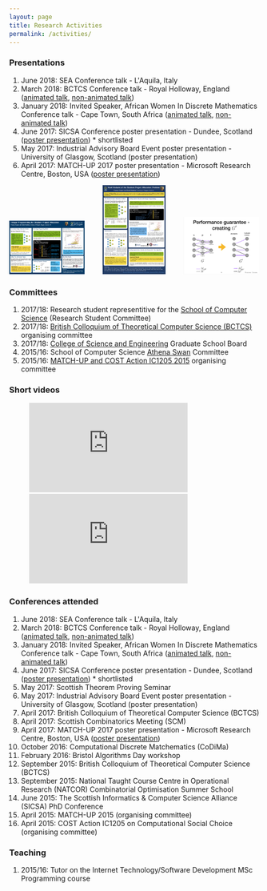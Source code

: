 ```yaml
---
layout: page
title: Research Activities
permalink: /activities/
---
```


### Presentations

<ol>
<li>June 2018: SEA Conference talk - L'Aquila, Italy</li>
<li>March 2018: BCTCS Conference talk - Royal Holloway, England (<a href="/assets/2018_03_BCTCS_animated.pdf">animated talk</a>, <a href="/assets/2018_03_BCTCS_not_animated.pdf">non-animated talk</a>)</li>
<li>January 2018: Invited Speaker, African Women In Discrete Mathematics Conference talk - Cape Town, South Africa (<a href="/assets/AWIDM2018_animated.pdf">animated talk</a>, <a href="/assets/AWIDM2018_not_animated.pdf">non-animated talk</a>)</li>
<li>June 2017: SICSA Conference poster presentation - Dundee, Scotland (<a href="/assets/SICSA2017.pdf">poster presentation</a>) * shortlisted</li>
<li>May 2017: Industrial Advisory Board Event poster presentation - University of Glasgow, Scotland (poster presentation)</li>
<li>April 2017: MATCH-UP 2017 poster presentation - Microsoft Research Centre, Boston, USA (<a href="/assets/MATCH-UP2017.pdf">poster presentation</a>)</li>
</ol>



<div>
<a href="/assets/MATCH-UP2017.pdf"><img style="width:30%;" src="/assets/MATCH-UP2017.png" alt="poster: Integer Programming for Student Project Allocation"></a>
&emsp;&emsp;
<a href="/assets/SICSA2017.pdf"><img style="width:25%;" src="/assets/SICSA2017.png" alt="poster: Hard Variants of the Student-Project Allocation Problem"></a>
&emsp;&emsp;
<a href="/assets/2018_03_BCTCS_not_animated.pdf"><img style="width:30%;" src="/assets/2018_03_BCTCS_pic.png" alt="talk: BCTCS 2018 Student-Project Allocation Problem talk"></a>
</div>

### Committees

<ol>
<li>2017/18: Research student representitive for the <a href="https://www.gla.ac.uk/schools/computing/">School of Computer Science</a> (Research Student Committee)</li>
<li>2017/18: <a href="http://www.bctcs.ac.uk/">British Colloquium of Theoretical Computer Science (BCTCS)</a> organising committee</li>
<li>2017/18: <a href="https://www.gla.ac.uk/colleges/scienceengineering/graduateschool/">College of Science and Engineering</a> Graduate School Board</li>
<li>2015/16: School of Computer Science <a href="http://www.gla.ac.uk/services/humanresources/equalitydiversity/athenaswan/">Athena Swan</a> Committee</li>
<li>2015/16: <a href="http://www.optimalmatching.com/MATCHUP2015/index.html">MATCH-UP and COST Action IC1205 2015</a> organising committee</li>
</ol>




### Short videos

<figure class="half">
	<iframe width="317" height="179" src="https://www.youtube.com/embed/J713J_bD0JE?rel=0" frameborder="0" allowfullscreen></iframe>
	&emsp;&emsp;
	<iframe width="317" height="179" src="https://www.youtube.com/embed/Fci4PV0H8wc?rel=0" frameborder="0" allowfullscreen></iframe>
</figure>



### Conferences attended

<ol>
  <li>June 2018: SEA Conference talk - L'Aquila, Italy</li>
<li>March 2018: BCTCS Conference talk - Royal Holloway, England (<a href="/assets/2018_03_BCTCS_animated.pdf">animated talk</a>, <a href="/assets/2018_03_BCTCS_not_animated.pdf">non-animated talk</a>)</li>
<li>January 2018: Invited Speaker, African Women In Discrete Mathematics Conference talk - Cape Town, South Africa (<a href="/assets/AWIDM2018_animated.pdf">animated talk</a>, <a href="/assets/AWIDM2018_not_animated.pdf">non-animated talk</a>)</li>
  <li>June 2017: SICSA Conference poster presentation - Dundee, Scotland (<a href="/assets/SICSA2017.pdf">poster presentation</a>) * shortlisted</li>
  <li>May 2017: Scottish Theorem Proving Seminar</li>
  <li>May 2017: Industrial Advisory Board Event poster presentation - University of Glasgow, Scotland (poster presentation)</li>
  <li>April 2017: British Colloquium of Theoretical Computer Science (BCTCS)</li>
  <li>April 2017: Scottish Combinatorics Meeting (SCM)</li>
  <li>April 2017: MATCH-UP 2017 poster presentation - Microsoft Research Centre, Boston, USA (<a href="/assets/MATCH-UP2017.pdf">poster presentation</a>)</li>
  <li>October 2016: Computational Discrete Matchematics (CoDiMa)</li>
  <li>February 2016: Bristol Algorithms Day workshop</li>
  <li>September 2015: British Colloquium of Theoretical Computer Science (BCTCS)</li>
  <li>September 2015: National Taught Course Centre in Operational Research (NATCOR) Combinatorial Optimisation Summer School</li>
  <li>June 2015: The Scottish Informatics & Computer Science Alliance (SICSA) PhD Conference</li>
  <li>April 2015: MATCH-UP 2015 (organising committee)</li>
  <li>April 2015: COST Action IC1205 on Computational Social Choice (organising committee)</li>
</ol>


### Teaching

<ol>
  <li>2015/16: Tutor on the Internet Technology/Software Development MSc Programming course</li>
</ol>







